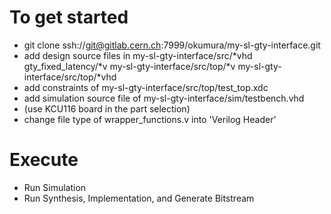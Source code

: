 # To get started
- git clone ssh://git@gitlab.cern.ch:7999/okumura/my-sl-gty-interface.git
- add design source files in my-sl-gty-interface/src/*vhd gty_fixed_latency/*v my-sl-gty-interface/src/top/*v my-sl-gty-interface/src/top/*vhd 
- add constraints of my-sl-gty-interface/src/top/test_top.xdc
- add simulation source file of my-sl-gty-interface/sim/testbench.vhd
- (use KCU116 board in the part selection)
- change file type of wrapper_functions.v into 'Verilog Header'

# Execute
- Run Simulation 
- Run Synthesis, Implementation, and Generate Bitstream


